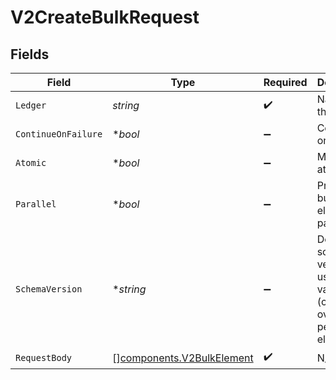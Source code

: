 # V2CreateBulkRequest


## Fields

| Field                                                                        | Type                                                                         | Required                                                                     | Description                                                                  | Example                                                                      |
| ---------------------------------------------------------------------------- | ---------------------------------------------------------------------------- | ---------------------------------------------------------------------------- | ---------------------------------------------------------------------------- | ---------------------------------------------------------------------------- |
| `Ledger`                                                                     | *string*                                                                     | :heavy_check_mark:                                                           | Name of the ledger.                                                          | ledger001                                                                    |
| `ContinueOnFailure`                                                          | **bool*                                                                      | :heavy_minus_sign:                                                           | Continue on failure                                                          | true                                                                         |
| `Atomic`                                                                     | **bool*                                                                      | :heavy_minus_sign:                                                           | Make bulk atomic                                                             | true                                                                         |
| `Parallel`                                                                   | **bool*                                                                      | :heavy_minus_sign:                                                           | Process bulk elements in parallel                                            | true                                                                         |
| `SchemaVersion`                                                              | **string*                                                                    | :heavy_minus_sign:                                                           | Default schema version to use for validation (can be overridden per element) | v1.0.0                                                                       |
| `RequestBody`                                                                | [][components.V2BulkElement](../../models/components/v2bulkelement.md)       | :heavy_check_mark:                                                           | N/A                                                                          |                                                                              |